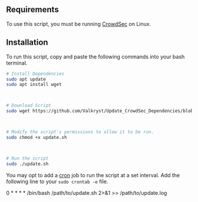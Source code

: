 ## Requirements

To use this script, you must be running [CrowdSec](https://github.com/crowdsecurity/crowdsec) on Linux.

## Installation

To run this script, copy and paste the following commands into your bash terminal.

```bash
# Install Dependencies
sudo apt update
sudo apt install wget



# Download Script
sudo wget https://github.com/Valkryst/Update_CrowdSec_Dependencies/blob/main/update.sh



# Modify the script's permissions to allow it to be run.
sudo chmod +x update.sh



# Run the script
sudo ./update.sh
```

You may opt to add a [cron](https://en.wikipedia.org/wiki/Cron) job to run the script at a set interval. Add the following line to your `sudo crontab -e` file.


0 * * * * /bin/bash /path/to/update.sh 2>&1 >> /path/to/update.log
```
